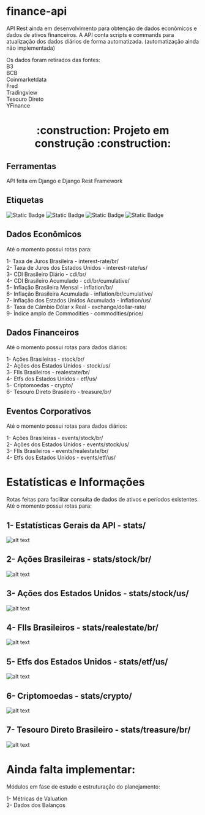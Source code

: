 
# finance-api

API Rest ainda em desenvolvimento para obtenção de dados econômicos e dados de ativos financeiros.
A API conta scripts e commands para atualização dos dados diários de forma automatizada. (automatização ainda não implementada)

Os dados foram retirados das fontes:<br>
B3<br>
BCB<br>
Coinmarketdata<br>
Fred<br>
Tradingview<br>
Tesouro Direto<br>
YFinance<br>

<h1 align="center"> 
    :construction:  Projeto em construção  :construction:
</h1>

## Ferramentas
API feita em Django e Django Rest Framework

## Etiquetas
![Static Badge](https://img.shields.io/badge/License-MIT-orange?style=plastic)
![Static Badge](https://img.shields.io/badge/Framework-Django-green?style=plastic)
![Static Badge](https://img.shields.io/badge/Language-Python-blue?style=plastic)
![Static Badge](https://img.shields.io/badge/Django-Rest%20Framework-red?style=plastic)


## Dados Econômicos
Até o momento possui rotas para:<br>

1- Taxa de Juros Brasileira - interest-rate/br/<br>
2- Taxa de Juros dos Estados Unidos - interest-rate/us/<br>
3- CDI Brasileiro Diário - cdi/br/<br>
4- CDI Brasileiro Acumulado - cdi/br/cumulative/<br>
5- Inflação Brasileira Mensal - inflation/br/<br>
6- Inflação Brasileira Acumulada - inflation/br/cumulative/<br>
7- Inflação dos Estados Unidos Acumulada - inflation/us/<br>
8- Taxa de Câmbio Dólar x Real - exchange/dollar-rate/<br>
9- Ìndice amplo de Commodities - commodities/price/<br>


## Dados Financeiros
Até o momento possui rotas para dados diários:<br>

1- Ações Brasileiras - stock/br/<br>
2- Ações dos Estados Unidos - stock/us/<br>
3- FIIs Brasileiros - realestate/br/<br>
4- Etfs dos Estados Unidos - etf/us/<br>
5- Criptomoedas - crypto/<br>
6- Tesouro Direto Brasileiro - treasure/br/<br>

## Eventos Corporativos
Até o momento possui rotas para dados diários:<br>

1- Ações Brasileiras - events/stock/br/<br>
2- Ações dos Estados Unidos - events/stock/us/<br>
3- FIIs Brasileiros - events/realestate/br/<br>
4- Etfs dos Estados Unidos - events/etf/us/<br>


# Estatísticas e Informações
Rotas feitas para facilitar consulta de dados de ativos e períodos existentes.<br>
Até o momento possui rotas para:<br>

## 1- Estatísticas Gerais da API - stats/
![alt text](images/image.png)

## 2- Ações Brasileiras - stats/stock/br/
![alt text](images/image-1.png)

## 3- Ações dos Estados Unidos - stats/stock/us/
![alt text](images/image-2.png)

## 4- FIIs Brasileiros - stats/realestate/br/
![alt text](images/image-3.png)

## 5- Etfs dos Estados Unidos - stats/etf/us/
![alt text](images/image-4.png)

## 6- Criptomoedas - stats/crypto/
![alt text](images/image-5.png)

## 7- Tesouro Direto Brasileiro - stats/treasure/br/
![alt text](images/image-6.png)


# Ainda falta implementar:
Módulos em fase de estudo e estruturação do planejamento:<br>

1- Métricas de Valuation<br>
2- Dados dos Balanços<br>
